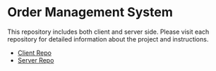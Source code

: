 # Order Management System

This repository includes both client and server side. Please visit each repository for detailed information about the project and instructions.

- [Client Repo](https://github.com/simoncriado/Order-Management-System/tree/main/client)
- [Server Repo](https://github.com/simoncriado/Order-Management-System/tree/main/server)
